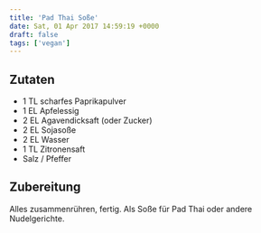 ```yaml
---
title: 'Pad Thai Soße'
date: Sat, 01 Apr 2017 14:59:19 +0000
draft: false
tags: ['vegan']
---
```


Zutaten
-------

*   1 TL scharfes Paprikapulver
*   1 EL Apfelessig
*   2 EL Agavendicksaft (oder Zucker)
*   2 EL Sojasoße
*   2 EL Wasser
*   1 TL Zitronensaft
*   Salz / Pfeffer

Zubereitung
-----------

Alles zusammenrühren, fertig. Als Soße für Pad Thai oder andere Nudelgerichte.